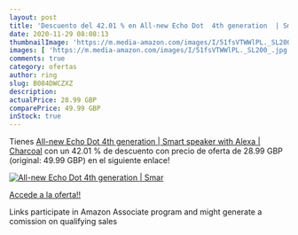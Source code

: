 ```yaml
---
layout: post
title: 'Descuento del 42.01 % en All-new Echo Dot  4th generation  | Smar'
date: 2020-11-29 08:08:13
thumbnailImage: 'https://m.media-amazon.com/images/I/51fsVTWWlPL._SL200_.jpg'
images: [ 'https://m.media-amazon.com/images/I/51fsVTWWlPL._SL200_.jpg' ]
comments: true
category: ofertas
author: ring
slug: B084DWCZXZ
description:
actualPrice: 28.99 GBP
comparePrice: 49.99 GBP
inStock: true
---
```


Tienes [All-new Echo Dot  4th generation  | Smart speaker with Alexa | Charcoal](https://www.amazon.co.uk/dp/B084DWCZXZ/?tag=tolees0a-21) con un 42.01 % de descuento con precio de oferta de 28.99 GBP (original: 49.99 GBP) en el siguiente enlace!

[![All-new Echo Dot  4th generation  | Smar](https://m.media-amazon.com/images/I/51fsVTWWlPL._SL200_.jpg)](https://www.amazon.co.uk/dp/B084DWCZXZ/?tag=tolees0a-21)

[Accede a la oferta!!](https://www.amazon.co.uk/dp/B084DWCZXZ/?tag=tolees0a-21)

Links participate in Amazon Associate program and might generate a comission on qualifying sales


